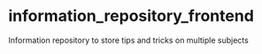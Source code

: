 # information_repository_frontend
Information repository to store tips and tricks on multiple subjects
